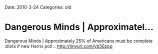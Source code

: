 Date: 2010-3-24
Categories: old

# Dangerous Minds | Approximatel...

Dangerous Minds | Approximately 25% of Americans must be complete idiots if new Harris poll .. <a href="http://tinyurl.com/yb56zpp" rel="nofollow">http://tinyurl.com/yb56zpp</a>

